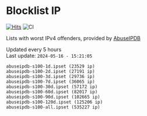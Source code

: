# Blocklist IP

[![Hits](https://hits.seeyoufarm.com/api/count/incr/badge.svg?url=https%3A%2F%2Fgithub.com%2Fborestad%2Fblocklist-ip%2F&count_bg=%2379C83D&title_bg=%23555555&icon=&icon_color=%23E7E7E7&title=hits&edge_flat=false)](https://hits.seeyoufarm.com)  ![CI](https://img.shields.io/github/workflow/status/borestad/blocklist-ip/CI?style=flat-square)

Lists with worst IPv4 offenders, provided by [AbuseIPDB](https://www.abuseipdb.com/)

<!-- FOOTER-PLACEHOLDER -->
Updated every 5 hours<br>
Last update: `2024-05-16 - 15:21:05`
```
abuseipdb-s100-1d.ipset (23529 ip)
abuseipdb-s100-2d.ipset (27191 ip)
abuseipdb-s100-3d.ipset (29736 ip)
abuseipdb-s100-7d.ipset (36065 ip)
abuseipdb-s100-30d.ipset (57172 ip)
abuseipdb-s100-60d.ipset (82017 ip)
abuseipdb-s100-90d.ipset (102665 ip)
abuseipdb-s100-120d.ipset (125206 ip)
abuseipdb-s100-all.ipset (535227 ip)
```
